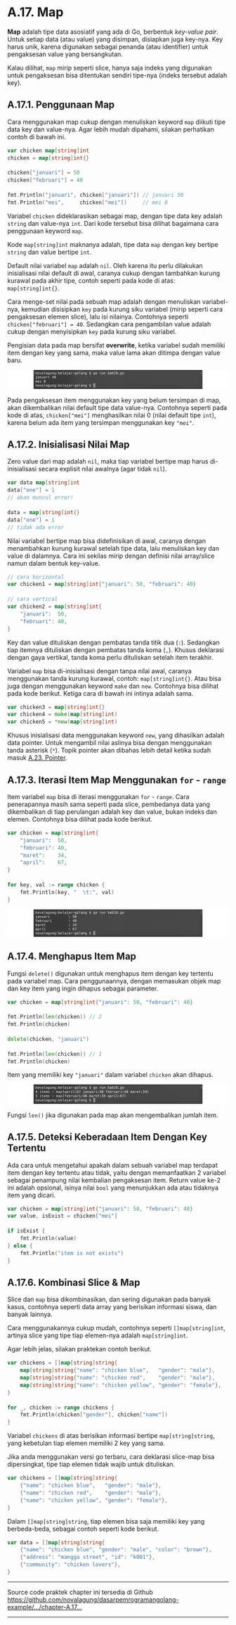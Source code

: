 # A.17. Map

**Map** adalah tipe data asosiatif yang ada di Go, berbentuk *key-value pair*. Untuk setiap data (atau value) yang disimpan, disiapkan juga key-nya. Key harus unik, karena digunakan sebagai penanda (atau identifier) untuk pengaksesan value yang bersangkutan.

Kalau dilihat, `map` mirip seperti slice, hanya saja indeks yang digunakan untuk pengaksesan bisa ditentukan sendiri tipe-nya (indeks tersebut adalah key).

## A.17.1. Penggunaan Map

Cara menggunakan map cukup dengan menuliskan keyword `map` diikuti tipe data key dan value-nya. Agar lebih mudah dipahami, silakan perhatikan contoh di bawah ini.

```go
var chicken map[string]int
chicken = map[string]int{}

chicken["januari"] = 50
chicken["februari"] = 40

fmt.Println("januari", chicken["januari"]) // januari 50
fmt.Println("mei",     chicken["mei"])     // mei 0
```

Variabel `chicken` dideklarasikan sebagai map, dengan tipe data key adalah `string` dan value-nya `int`. Dari kode tersebut bisa dilihat bagaimana cara penggunaan keyword `map`.

Kode `map[string]int` maknanya adalah, tipe data `map` dengan key bertipe `string` dan value bertipe `int`.

Default nilai variabel `map` adalah `nil`. Oleh karena itu perlu dilakukan inisialisasi nilai default di awal, caranya cukup dengan tambahkan kurung kurawal pada akhir tipe, contoh seperti pada kode di atas: `map[string]int{}`.

Cara menge-set nilai pada sebuah map adalah dengan menuliskan variabel-nya, kemudian disisipkan `key` pada kurung siku variabel (mirip seperti cara pengaksesan elemen slice), lalu isi nilainya. Contohnya seperti `chicken["februari"] = 40`. Sedangkan cara pengambilan value adalah cukup dengan menyisipkan `key` pada kurung siku variabel.

Pengisian data pada map bersifat **overwrite**, ketika variabel sudah memiliki item dengan key yang sama, maka value lama akan ditimpa dengan value baru.

![Pengaksesan data map](images/A_map_1_map_set_get.png)

Pada pengaksesan item menggunakan key yang belum tersimpan di map, akan dikembalikan nilai default tipe data value-nya. Contohnya seperti pada kode di atas, `chicken["mei"]` menghasilkan nilai 0 (nilai default tipe `int`), karena belum ada item yang tersimpan menggunakan key `"mei"`.

## A.17.2. Inisialisasi Nilai Map

Zero value dari map adalah `nil`, maka tiap variabel bertipe map harus di-inisialisasi secara explisit nilai awalnya (agar tidak `nil`).

```go
var data map[string]int
data["one"] = 1
// akan muncul error!

data = map[string]int{}
data["one"] = 1
// tidak ada error
```

Nilai variabel bertipe map bisa didefinisikan di awal, caranya dengan menambahkan kurung kurawal setelah tipe data, lalu menuliskan key dan value di dalamnya. Cara ini sekilas mirip dengan definisi nilai array/slice namun dalam bentuk key-value.

```go
// cara horizontal
var chicken1 = map[string]int{"januari": 50, "februari": 40}

// cara vertical
var chicken2 = map[string]int{
    "januari":  50,
    "februari": 40,
}
```

Key dan value dituliskan dengan pembatas tanda titik dua (`:`). Sedangkan tiap itemnya dituliskan dengan pembatas tanda koma (`,`). Khusus deklarasi dengan gaya vertikal, tanda koma perlu dituliskan setelah item terakhir.

Variabel `map` bisa di-inisialisasi dengan tanpa nilai awal, caranya menggunakan tanda kurung kurawal, contoh: `map[string]int{}`. Atau bisa juga dengan menggunakan keyword `make` dan `new`. Contohnya bisa dilihat pada kode berikut. Ketiga cara di bawah ini intinya adalah sama.

```go
var chicken3 = map[string]int{}
var chicken4 = make(map[string]int)
var chicken5 = *new(map[string]int)
```

Khusus inisialisasi data menggunakan keyword `new`, yang dihasilkan adalah data pointer. Untuk mengambil nilai aslinya bisa dengan menggunakan tanda asterisk (`*`). Topik pointer akan dibahas lebih detail ketika sudah masuk [A.23. Pointer](/A-pointer.html).

## A.17.3. Iterasi Item Map Menggunakan `for` - `range`

Item variabel `map` bisa di iterasi menggunakan `for` - `range`. Cara penerapannya masih sama seperti pada slice, pembedanya data yang dikembalikan di tiap perulangan adalah key dan value, bukan indeks dan elemen. Contohnya bisa dilihat pada kode berikut.

```go
var chicken = map[string]int{
    "januari":  50,
    "februari": 40,
    "maret":    34,
    "april":    67,
}

for key, val := range chicken {
    fmt.Println(key, "  \t:", val)
}
```

![Perulangan Map](images/A_map_2_map_for_range.png)

## A.17.4. Menghapus Item Map

Fungsi `delete()` digunakan untuk menghapus item dengan key tertentu pada variabel map. Cara penggunaannya, dengan memasukan objek map dan key item yang ingin dihapus sebagai parameter.

```go
var chicken = map[string]int{"januari": 50, "februari": 40}

fmt.Println(len(chicken)) // 2
fmt.Println(chicken)

delete(chicken, "januari")

fmt.Println(len(chicken)) // 1
fmt.Println(chicken)
```

Item yang memiliki key `"januari"` dalam variabel `chicken` akan dihapus.

![Hapus item Map](images/A_map_3_map_delete_item.png)

Fungsi `len()` jika digunakan pada map akan mengembalikan jumlah item.

## A.17.5. Deteksi Keberadaan Item Dengan Key Tertentu

Ada cara untuk mengetahui apakah dalam sebuah variabel map terdapat item dengan key tertentu atau tidak, yaitu dengan memanfaatkan 2 variabel sebagai penampung nilai kembalian pengaksesan item. Return value ke-2 ini adalah opsional, isinya nilai `bool` yang menunjukkan ada atau tidaknya item yang dicari.

```go
var chicken = map[string]int{"januari": 50, "februari": 40}
var value, isExist = chicken["mei"]

if isExist {
    fmt.Println(value)
} else {
    fmt.Println("item is not exists")
}
```

## A.17.6. Kombinasi Slice & Map

Slice dan `map` bisa dikombinasikan, dan sering digunakan pada banyak kasus, contohnya seperti data array yang berisikan informasi siswa, dan banyak lainnya.

Cara menggunakannya cukup mudah, contohnya seperti `[]map[string]int`, artinya slice yang tipe tiap elemen-nya adalah `map[string]int`.

Agar lebih jelas, silakan praktekan contoh berikut.

```go
var chickens = []map[string]string{
	map[string]string{"name": "chicken blue",   "gender": "male"},
	map[string]string{"name": "chicken red",    "gender": "male"},
	map[string]string{"name": "chicken yellow", "gender": "female"},
}

for _, chicken := range chickens {
	fmt.Println(chicken["gender"], chicken["name"])
}
```

Variabel `chickens` di atas berisikan informasi bertipe `map[string]string`, yang kebetulan tiap elemen memiliki 2 key yang sama.

Jika anda menggunakan versi go terbaru, cara deklarasi slice-map bisa dipersingkat, tipe tiap elemen tidak wajib untuk dituliskan.

```go
var chickens = []map[string]string{
	{"name": "chicken blue",   "gender": "male"},
	{"name": "chicken red",    "gender": "male"},
	{"name": "chicken yellow", "gender": "female"},
}
```

Dalam `[]map[string]string`, tiap elemen bisa saja memiliki key yang berbeda-beda, sebagai contoh seperti kode berikut.

```go
var data = []map[string]string{
	{"name": "chicken blue", "gender": "male", "color": "brown"},
	{"address": "mangga street", "id": "k001"},
	{"community": "chicken lovers"},
}
```

---

<div class="source-code-link">
    <div class="source-code-link-message">Source code praktek chapter ini tersedia di Github</div>
    <a href="https://github.com/novalagung/dasarpemrogramangolang-example/tree/master/chapter-A.17-map">https://github.com/novalagung/dasarpemrogramangolang-example/.../chapter-A.17...</a>
</div>

---


